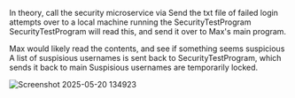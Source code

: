In theory, call the security microservice via
Send the txt file of failed login attempts over to a local machine running the SecurityTestProgram
SecurityTestProgram will read this, and send it over to Max's main program.

Max would likely read the contents, and see if something seems suspicious
A list of suspisious usernames is sent back to SecurityTestProgram, which sends it back to main
Suspisious usernames are temporarily locked.

![Screenshot 2025-05-20 134923](https://github.com/user-attachments/assets/6e2f719d-a209-415f-983a-3c511a242a22)
